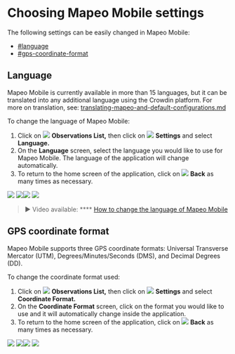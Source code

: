 # Choosing Mapeo Mobile settings

The following settings can be easily changed in Mapeo Mobile:

* [#language](app-settings.md#language "mention")
* [#gps-coordinate-format](app-settings.md#gps-coordinate-format "mention")

## Language

Mapeo Mobile is currently available in more than 15 languages, but it can be translated into any additional language using the Crowdin platform. For more on translation, see: [translating-mapeo-and-default-configurations.md](../../pre-launch-deployment-preparation/translating-mapeo-and-default-configurations.md "mention")

To change the language of Mapeo Mobile:

1. Click on ![](<../../../.gitbook/assets/app icons\_Observation-list\_GREY.png>) **Observations List,** then click on ![](<../../../.gitbook/assets/app icons\_Settings.png>) **Settings** and select **Language.**
2. On the **Language** screen, select the language you would like to use for Mapeo Mobile. The language of the application will change automatically.
3. To return to the home screen of the application, click on ![](https://lh3.googleusercontent.com/dXGCl1o-AA8lucy82twJvu14gGN9H3GkAWX\_RDVIhEdIkzmVUWcxK\_k1yUz5NgIhEJPJchQLFLytvmB-Qw3jrS7uMBaCUf58G7DdYAcOKkeMto9mHSXkZfSL-RX7LbpC1sSqvrD2) **Back** as many times as necessary.

![](<../../../.gitbook/assets/Home screen - Observations\_list\_button.jpg>)  ![](<../../../.gitbook/assets/Observation screen-Settings button.jpg>)![](<../../../.gitbook/assets/Settings screen - select Language.jpg>)  ![](<../../../.gitbook/assets/Language screen.jpg>)

> **▶** Video available: **** [How to change the language of Mapeo Mobile](https://www.youtube.com/watch?v=-hhrbi\_dvGU\&list=PLI10lL3Yr-k2MUMquVTaQxZoiQqfT\_eID\&index=5\&t=31s)

## GPS coordinate format

Mapeo Mobile supports three GPS coordinate formats: Universal Transverse Mercator (UTM), Degrees/Minutes/Seconds (DMS), and Decimal Degrees (DD).

To change the coordinate format used:

1. Click on ![](<../../../.gitbook/assets/app icons\_Observation-list\_GREY.png>) **Observations List,** then click on ![](<../../../.gitbook/assets/app icons\_Settings.png>) **Settings** and select **Coordinate Format.**
2. On the **Coordinate Format** screen, click on the format you would like to use and it will automatically change inside the application.
3. To return to the home screen of the application, click on ![](https://lh3.googleusercontent.com/dXGCl1o-AA8lucy82twJvu14gGN9H3GkAWX\_RDVIhEdIkzmVUWcxK\_k1yUz5NgIhEJPJchQLFLytvmB-Qw3jrS7uMBaCUf58G7DdYAcOKkeMto9mHSXkZfSL-RX7LbpC1sSqvrD2) **Back** as many times as necessary.

![](<../../../.gitbook/assets/Home screen - Observations\_list\_button.jpg>)  ![](<../../../.gitbook/assets/Observation screen-Settings button.jpg>)![](<../../../.gitbook/assets/Settings screen - Select Coordinate format.jpg>)  ![](<../../../.gitbook/assets/Coordinate Format screen.jpg>)



